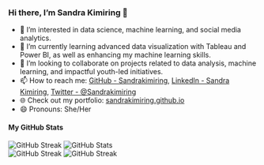 ### Hi there, I’m Sandra Kimiring 👋

- 👀 I’m interested in data science, machine learning, and social media analytics.
- 🌱 I’m currently learning advanced data visualization with Tableau and Power BI, as well as enhancing my machine learning skills.
- 💞️ I’m looking to collaborate on projects related to data analysis, machine learning, and impactful youth-led initiatives.
- 📫 How to reach me: [GitHub - Sandrakimiring](https://github.com/Sandrakimiring), [LinkedIn - Sandra Kimiring](https://www.linkedin.com/in/sandra-kimiring/), [Twitter - @Sandrakimiring](https://x.com/Sandrakimiring)
- 🌐 Check out my portfolio: [sandrakimiring.github.io](https://sandrakimiring.github.io/)
- 😄 Pronouns: She/Her
#### My GitHub Stats
![GitHub Streak](https://github-readme-streak-stats.herokuapp.com/?user=Sandrakimiring)
![GitHub Stats](https://github-readme-stats.vercel.app/api?username=Sandrakimiring&show_icons=true&hide_title=true)  
![GitHub Streak](https://streak-stats.demolab.com/?user=Sandrakimiring&theme=radical)
<img src="https://streak-stats.demolab.com/?user=Sandrakimiring&theme=radical" alt="GitHub Streak" />


